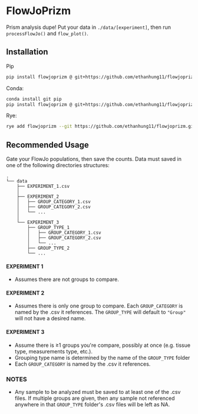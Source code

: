 # FlowJoPrizm

Prism analysis dupe! Put your data in `./data/[experiment]`, then run `processFlowJo()` and `flow_plot()`.

## Installation
Pip
```bash
pip install flowjoprizm @ git+https://github.com/ethanhung11/flowjoprizm.git
```
Conda:
```bash
conda install git pip
pip install flowjoprizm @ git+https://github.com/ethanhung11/flowjoprizm.git
```
Rye:
```bash
rye add flowjoprizm --git https://github.com/ethanhung11/flowjoprizm.git
```

## Recommended Usage
Gate your FlowJo populations, then save the counts. Data must saved in one of the following directories structures:
```
.
└── data
    ├── EXPERIMENT_1.csv
    │
    ├── EXPERIMENT_2
    │   ├── GROUP_CATEGORY_1.csv
    │   ├── GROUP_CATEGORY_2.csv
    │   └── ...
    │
    └── EXPERIMENT_3
        ├── GROUP_TYPE_1
        │   ├── GROUP_CATEGORY_1.csv
        │   ├── GROUP_CATEGORY_2.csv
        │   └── ...
        ├── GROUP_TYPE_2
        └── ...
```
#### EXPERIMENT 1
- Assumes there are not groups to compare.

#### EXPERIMENT 2
- Assumes there is only one group to compare. Each `GROUP_CATEGORY` is named by the .csv it references. The `GROUP_TYPE` will default to `"Group"` will not have a desired name.

#### EXPERIMENT 3
- Assume there is ≥1 groups you're compare, possibly at once (e.g. tissue type, measurements type, etc.).
- Grouping type name is determined by the name of the `GROUP_TYPE` folder
- Each `GROUP_CATEGORY` is named by the .csv it references.


### NOTES
- Any sample to be analyzed must be saved to at least one of the .csv files. If multiple groups are given, then any sample not referenced anywhere in that `GROUP_TYPE` folder's .csv files will be left as NA.

